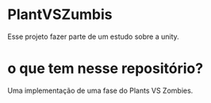 # PlantVSZumbis
Esse projeto fazer parte de um estudo sobre a unity.
# o que tem nesse repositório?
Uma implementação de uma fase do Plants VS Zombies.
